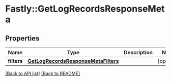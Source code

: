 # Fastly::GetLogRecordsResponseMeta

## Properties

| Name | Type | Description | Notes |
| ---- | ---- | ----------- | ----- |
| **filters** | [**GetLogRecordsResponseMetaFilters**](GetLogRecordsResponseMetaFilters.md) |  | [optional] |

[[Back to API list]](../../README.md#endpoints) [[Back to README]](../../README.md)

